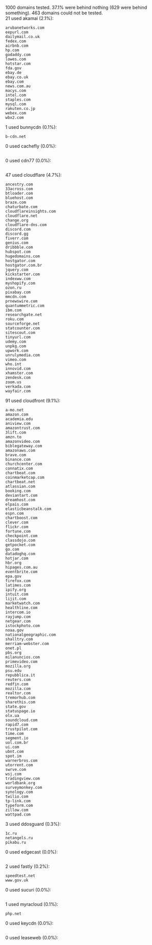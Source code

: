 1000 domains tested. 37.1% were behind nothing (629 were behind something). 463 domains could not be tested.<br>
21 used akamai (2.1%):
```
arubanetworks.com
eepurl.com
dailymail.co.uk
fedex.com
airbnb.com
hp.com
godaddy.com
lowes.com
hotstar.com
fda.gov
ebay.de
ebay.co.uk
ebay.com
news.com.au
macys.com
intel.com
staples.com
mysql.com
rakuten.co.jp
webex.com
wbx2.com
```

1 used bunnycdn (0.1%):
```
b-cdn.net
```

0 used cachefly (0.0%):
```

```

0 used cdn77 (0.0%):
```

```

47 used cloudflare (4.7%):
```
ancestry.com
33across.com
btloader.com
bluehost.com
braze.com
chaturbate.com
cloudflareinsights.com
cloudflare.net
change.org
cloudflare-dns.com
discord.com
discord.gg
fiverr.com
genius.com
dribbble.com
hubspot.com
hugedomains.com
hostgator.com
hostgator.com.br
jquery.com
kickstarter.com
indexww.com
myshopify.com
ozon.ru
pixabay.com
mmcdn.com
prnewswire.com
quantummetric.com
ibm.com
researchgate.net
roku.com
sourceforge.net
statcounter.com
sitescout.com
tinyurl.com
udemy.com
unpkg.com
upwork.com
unrulymedia.com
vimeo.com
who.int
innovid.com
xhamster.com
zendesk.com
zoom.us
verkada.com
wayfair.com
```

91 used cloudfront (9.1%):
```
a-mo.net
amazon.com
academia.edu
aniview.com
amazontrust.com
3lift.com
amzn.to
amazonvideo.com
biblegateway.com
amazonaws.com
brave.com
binance.com
churchcenter.com
connatix.com
chartbeat.com
coinmarketcap.com
chartbeat.net
atlassian.com
booking.com
deviantart.com
dreamhost.com
elpais.com
elasticbeanstalk.com
espn.com
chartboost.com
clever.com
flickr.com
fortune.com
checkpoint.com
classdojo.com
getpocket.com
go.com
datadoghq.com
hotjar.com
hbr.org
hipages.com.au
eventbrite.com
epa.gov
firefox.com
latimes.com
ipify.org
intuit.com
lijit.com
marketwatch.com
healthline.com
intercom.io
rayjump.com
netgear.com
istockphoto.com
noaa.gov
nationalgeographic.com
shalltry.com
merriam-webster.com
onet.pl
pbs.org
milanuncios.com
primevideo.com
mozilla.org
psu.edu
repubblica.it
reuters.com
redfin.com
mozilla.com
realtor.com
tremorhub.com
sharethis.com
state.gov
statuspage.io
olx.ua
soundcloud.com
rapid7.com
trustpilot.com
time.com
segment.io
uol.com.br
ui.com
ubnt.com
spot.im
warnerbros.com
utorrent.com
swrve.com
wsj.com
tradingview.com
worldbank.org
surveymonkey.com
synology.com
twilio.com
tp-link.com
typeform.com
zillow.com
wattpad.com
```

3 used ddosguard (0.3%):
```
1c.ru
netangels.ru
pikabu.ru
```

0 used edgecast (0.0%):
```

```

2 used fastly (0.2%):
```
speedtest.net
www.gov.uk
```

0 used sucuri (0.0%):
```

```

1 used myracloud (0.1%):
```
php.net
```

0 used keycdn (0.0%):
```

```

0 used leaseweb (0.0%):
```

```
